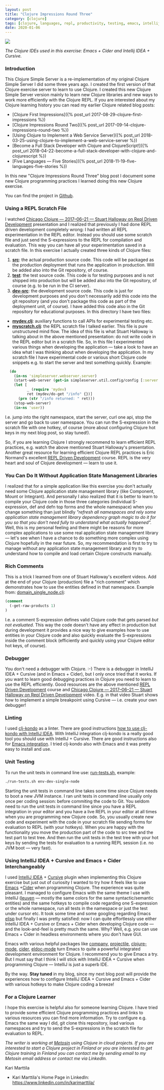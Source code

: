 ```yaml
---
layout: post
title: "Clojure Impressions Round Three"
category: [clojure]
tags: [clojure, languages, repl, productivity, testing, emacs, intellij, cursive]
date: 2020-01-06
---
```


![](/img/2020-01-06-clojure-impressions-round-three_img_1.png)

*The Clojure IDEs used in this exercise: Emacs + Cider and Intellij IDEA + Cursive.*

### Introduction

This Clojure Simple Server is a re-implementation of my original Clojure Simple Server I did some three years ago. I created the first version of that Clojure exercise server to learn to use Clojure. I created this new Clojure Simple Server version mainly to learn new Clojure libraries and new ways to work more efficiently with the Clojure REPL. If you are interested about my Clojure learning history you can read my earlier Clojure related blog posts:

* [Clojure First Impressions]({% post_url 2017-08-29-clojure-first-impressions %})
* [Clojure Impressions Round Two]({% post_url 2017-09-14-clojure-impressions-round-two %})
* [Using Clojure to Implement a Web Service Server]({% post_url 2018-03-25-using-clojure-to-implement-a-web-service-server %})
* [Become a Full Stack Developer with Clojure and ClojureScript!]({% post_url 2018-04-22-become-a-full-stack-developer-with-clojure-and-clojurescript %})
* [Five Languages — Five Stories]({% post_url 2018-11-19-five-languages-five-stories %})

In this new "Clojure Impressions Round Three" blog post I document some new Clojure programming practices I learned doing this new Clojure exercise.

You can find the project in [Github](https://github.com/karimarttila/clojure/tree/master/webstore-demo/simple-server).

### Using a REPL Scratch File

I watched [Chicago Clojure — 2017–06–21 — Stuart Halloway on Repl Driven Development](https://vimeo.com/223309989) presentation and I realized that previously I had done REPL driven development completely wrong: I had written all REPL experimentation in the REPL editor. Instead you should use some scratch file and just send the S-expressions to the REPL for compilation and evaluation. This way you can have all your experimentation saved in a scratch file. In this exercise I actually created three kinds of Clojure files:

1. [**src**](https://github.com/karimarttila/clojure/tree/master/webstore-demo/simple-server/src): the actual production source code. This code will be packaged as the production deployment that runs the application in production. Will be added also into the Git repository, of course.
2. [**test**](https://github.com/karimarttila/clojure/tree/master/webstore-demo/simple-server/test): the test source code. This code is for testing purposes and is not shipped into production but will be added also into the Git repository, of course (e.g. to be run in the CI server).
3. [**dev-src**](https://github.com/karimarttila/clojure/tree/master/webstore-demo/simple-server/dev-src): the development source code. This code is just for development purposes and you don't necessarily add this code into the git repository (and you don't package this code as part of the deployment unit, of course). I have added this code also in the Git repository for educational purposes. In this directory I have two files:
* [**mydev.clj**](https://github.com/karimarttila/clojure/blob/master/webstore-demo/simple-server/dev-src/mydev.clj): auxiliary functions to call APIs for experimental testing etc.
* [**myscratch.clj**](https://github.com/karimarttila/clojure/blob/master/webstore-demo/simple-server/dev-src/myscratch.clj): the REPL scratch file I talked earlier. This file is pure unstructured mind flow. The idea of this file is what Stuart Halloway is talking about in the above mentioned presentation: do not write code in the REPL editor but in a scratch file. So, in this file I experimented various things when developing the application — take a look to have an idea what I was thinking about when developing the application.
In my scratch file I have experimental code or various short Clojure code snippets e.g. to start the server and test something quickly. Example:

```clojure
  (do
    (in-ns 'simpleserver.webserver.server)
    (start-web-server (get-in simpleserver.util.config/config [:server :port]))
    (let [
          _ (require 'mydev)
          ret (mydev/do-get "/info" {})]
      (prn (str "/info returned: " ret)))
    (stop-web-server)
    (in-ns 'user))
 ```
 
 I.e. jump into the right namespace, start the server, curl one api, stop the server and go back to user namespace. You can run the S-expression in the scratch file with one hotkey, of course (more about configuring Clojure hot keys in my next blog post, so stay tuned!).

So, if you are learning Clojure I strongly recommend to learn efficient REPL practices, e.g. watch the above mentioned Stuart Halloway's presentation. Another great resource for learning efficient Clojure REPL practices is Eric Normand's excellent [REPL Driven Development](https://purelyfunctional.tv/courses/repl-driven-development-in-clojure/) course. REPL is the very heart and soul of Clojure development — learn to use it.

### You Can Do It Without Application State Management Libraries

I realized that for a simple application like this exercise you don't actually need some Clojure application state management library (like Component, Mount or Integrant). And personally I also realized that it is better to learn to compile your Clojure code in those three categories (individual S-expression, def and defn top forms and the whole namespace) when you change something than just blindly *"refresh all namespaces and rely some application state management library dependency graph magic to do it for you so that you don't need fully to understand what actually happened".* Well, this is my personal feeling and there might be reasons for more complex applications to use some real application state management library — let's see when I have a chance to do something more complex using Clojure hopefully in the near future. So, my recommendation is first to try to manage without any application state management library and try to understand how to compile and load certain Clojure constructs manually.

### Rich Comments

This is a trick I learned from one of Stuart Halloway's excellent videos. Add at the end of your Clojure (production) file a "rich comment" which demonstrates how to use the entities defined in that namespace. Example from: [domain_single_node.clj](https://github.com/karimarttila/clojure/blob/master/webstore-demo/simple-server/src/simpleserver/domain/domain_single_node.clj):

```clojure
(comment  
  (-get-raw-products 1)  
)
```

I.e. a comment S-expression defines valid Clojure code that gets parsed *but not evaluated*. This way the code doesn't have any effect in production but during development it provides a nice way to give examples how to use entities in your Clojure code and also quickly evaluate the S-expressions inside the comment block (efficiently and quickly using your Clojure editor hot keys, of course).

### Debugger

You don't need a debugger with Clojure. :-) There is a debugger in IntelliJ IDEA + Cursive (and in Emacs + Cider), but I only once tried that it works. If you want to learn good debugging practices in Clojure you need to learn to use the REPL efficiently. Good resources are the above mentioned [REPL Driven Development](https://purelyfunctional.tv/courses/repl-driven-development-in-clojure/) course and [Chicago Clojure — 2017–06–21 — Stuart Halloway on Repl Driven Development](https://vimeo.com/223309989) video. E.g. in that video Stuart shows how to implement a simple breakpoint using Cursive — i.e. create your own debugger!

### Linting

I used [clj-kondo](https://github.com/borkdude/clj-kondo) as a linter. There are good instructions [how to use clj-kondo with IntelliJ IDEA](https://github.com/borkdude/clj-kondo/blob/master/doc/editor-integration.md). With IntelliJ integration clj-kondo is a really good tool you should use with IntelliJ + Cursive. There are good instructions also for [Emacs integration](https://github.com/borkdude/flycheck-clj-kondo). I tried clj-kondo also with Emacs and it was pretty easy to install and use.

### Unit Testing

To run the unit tests in command line use: [run-tests.sh](https://github.com/karimarttila/clojure/blob/master/webstore-demo/simple-server/run-tests.sh), example:

```bash
./run-tests.sh env-dev-single-node
```

Starting the unit tests in command line takes some time since Clojure needs to boot a new JVM instance. I ran unit tests in command line usually only once per coding session: before commiting the code to Git. You seldom need to run the unit tests in command line since you have a REPL integration in your editor and you have a live REPL in your editor at all times when you are programming new Clojure code. So, you usually create new code and experiment with the code in your scratch file sending forms for evaluation to REPL (with your hotkeys). When you are happy with the functionality you move the production part of the code to src tree and the test part to test tree. And then run the unit tests in the test tree with your hot keys by sending the tests for evaluation to a running REPL session (i.e. no JVM boot — very fast).

### Using IntelliJ IDEA + Cursive and Emacs + Cider Interchangeably

I used [IntelliJ IDEA](https://www.jetbrains.com/idea/) + [Cursive](https://cursive-ide.com/) plugin when implementing this Clojure exercise but just out of curiosity I wanted to try how it feels like to use [Emacs](https://www.gnu.org/software/emacs/) +[Cider](https://github.com/clojure-emacs/cider) when programming Clojure. The experience was quite pleasant. I managed to configure Emacs with the same theme I use with IntelliJ ([leuven](https://github.com/fniessen/emacs-leuven-theme) — mostly the same colors for the same syntactic/semantic entities) and the same hotkeys to compile code regarding one S-expression or the whole namespace, run all tests in the namespace or just the test under cursor etc. It took some time and some googling regarding Emacs [elisp](https://www.gnu.org/software/emacs/manual/html_node/elisp/) but finally I was pretty satisfied: now I can quite effortlessly use either IntelliJ IDEA + Cursive or Emacs + Cider when developing Clojure code — and the look-and-feel is pretty much the same. Why? Well, e.g. you can use Emacs + Cider in headless environments where you don't have GUI.

Emacs with various helpful packages like [company](https://company-mode.github.io/), [projectile](https://github.com/bbatsov/projectile), [clojure-mode](https://github.com/clojure-emacs/clojure-mode), [cider](https://github.com/clojure-emacs/cider), [eldoc-mode](https://www.emacswiki.org/emacs/ElDoc) turn Emacs to quite a powerful integrated development environment for Clojure. I recommend you to give Emacs a try. But I must say that I think I will stick with IntelliJ IDEA + Cursive when programming Clojure — IntelliJ is just a superb IDE.

By the way. **Stay tuned** in my blog, since my next blog post will provide the experiences how to configure IntelliJ IDEA + Cursive and Emacs + Cider with various hotkeys to make Clojure coding a breeze!

### For a Clojure Learner

I hope this exercise is helpful also for someone learning Clojure. I have tried to provide some efficient Clojure programming practices and links to various resources you can find more information. Try to configure e.g. Emacs the same way I did, git clone this repository, load various namespaces and try to send the S-expressions in the scratch file for evaluation to REPL.

*The writer is working at [Metosin](https://www.metosin.fi/) using Clojure in cloud projects. If you are interested to start a Clojure project in Finland or you are interested to get Clojure training in Finland you can contact me by sending email to my Metosin email address or contact me via LinkedIn.*

Kari Marttila

* Kari Marttila's Home Page in LinkedIn: <https://www.linkedin.com/in/karimarttila/>
